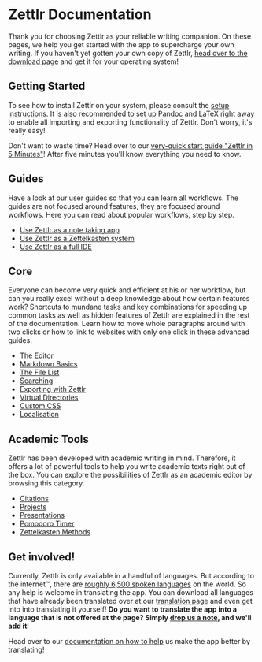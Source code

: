 # Zettlr Documentation

Thank you for choosing Zettlr as your reliable writing companion. On these pages, we help you get started with the app to supercharge your own writing. If you haven't yet gotten your own copy of Zettlr, [head over to the download page](https://www.zettlr.com/download) and get it for your operating system!

## Getting Started

To see how to install Zettlr on your system, please consult the [setup instructions](install.md). It is also recommended to set up Pandoc and LaTeX right away to enable all importing and exporting functionality of Zettlr. Don't worry, it's really easy!

Don't want to waste time? Head over to our [very-quick start guide "Zettlr in 5 Minutes"](5-minutes.md)! After five minutes you'll know everything you need to know.

## Guides

Have a look at our user guides so that you can learn all workflows. The guides are not focused around features, they are focused around workflows. Here you can read about popular workflows, step by step.

* [Use Zettlr as a note taking app](guide-notes.md)
* [Use Zettlr as a Zettelkasten system](guide-zettelkasten.md)
* [Use Zettlr as a full IDE](guide-ide.md)

## Core

Everyone can become very quick and efficient at his or her workflow, but can you really excel without a deep knowledge about how certain features work? Shortcuts to mundane tasks and key combinations for speeding up common tasks as well as hidden features of Zettlr are explained in the rest of the documentation. Learn how to move whole paragraphs around with two clicks or how to link to websites with only one click in these advanced guides.

* [The Editor](editor.md)
* [Markdown Basics](markdown-basics.md)
* [The File List](file-list.md)
* [Searching](search.md)
* [Exporting with Zettlr](export.md)
* [Virtual Directories](virtual-directories.md)
* [Custom CSS](custom-css.md)
* [Localisation](localisation.md)

## Academic Tools

Zettlr has been developed with academic writing in mind. Therefore, it offers a lot of powerful tools to help you write academic texts right out of the box. You can explore the possibilities of Zettlr as an academic editor by browsing this category.

* [Citations](citations.md)
* [Projects](projects.md)
* [Presentations](presentations.md)
* [Pomodoro Timer](pomodoro.md)
* [Zettelkasten Methods](zkn-method.md)

## Get involved!

Currently, Zettlr is only available in a handful of languages. But according to the internet™, there are [roughly 6,500 spoken languages](https://www.infoplease.com/askeds/how-many-spoken-languages) on the world. So any help is welcome in translating the app. You can download all languages that have already been translated over at our [translation page](https://translate.zettlr.com/) and even get into into translating it yourself! **Do you want to translate the app into a language that is not offered at the page? Simply [drop us a note](mailto:info@zettlr.com), and we'll add it**!

Head over to our [documentation on how to help](get-involved.md) us make the app better by translating!